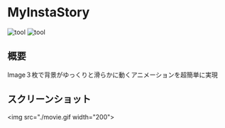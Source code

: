 # MyInstaStory
![tool](https://img.shields.io/badge/tool-xcode11-blue.svg)
![tool](https://img.shields.io/badge/tool-PhotoshopCC-blue.svg)

## 概要
Image３枚で背景がゆっくりと滑らかに動くアニメーションを超簡単に実現

## スクリーンショット
<img src="./movie.gif width="200">
